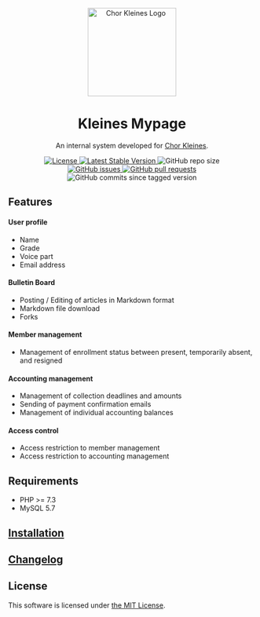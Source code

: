 <p align="center">
    <img width="180px" src="https://www.chorkleines.com/logo.png" align="center" alt="Chor Kleines Logo"></img>
    <h1 align="center">Kleines Mypage</h1>
    <p align="center">An internal system developed for <a href="https://chorkleines.com" target="_blank">Chor Kleines</a>.</p>
    <p align="center">
        <a href="https://github.com/nozomu-y/kleines-mypage/blob/master/LICENSE">
            <img src="https://img.shields.io/github/license/nozomu-y/kleines-mypage" alt="License"></img>
        </a>
        <a href="https://github.com/nozomu-y/kleines-mypage/releases">
            <img src="https://img.shields.io/github/v/release/nozomu-y/kleines-mypage" alt="Latest Stable Version"></img>
        </a>
        <img src="https://img.shields.io/github/repo-size/nozomu-y/kleines-mypage" alt="GitHub repo size"></img>
        <br>
        <a href="https://github.com/nozomu-y/kleines-mypage/issues">
            <img src="https://img.shields.io/github/issues/nozomu-y/kleines-mypage?color=4e73df" alt="GitHub issues"></img>
        </a>
        <a href="https://github.com/nozomu-y/kleines-mypage/pulls">
            <img src="https://img.shields.io/github/issues-pr/nozomu-y/kleines-mypage?color=4e73df" alt="GitHub pull requests"></img>
        </a>
        <img src="https://img.shields.io/github/commits-since/nozomu-y/kleines-mypage/latest/master" alt="GitHub commits since tagged version"></img>
    </p>
</p>

## Features
#### User profile
* Name
* Grade
* Voice part
* Email address

#### Bulletin Board
* Posting / Editing of articles in Markdown format
* Markdown file download
* Forks

#### Member management
* Management of enrollment status between present, temporarily absent, and resigned

#### Accounting management
* Management of collection deadlines and amounts
* Sending of payment confirmation emails 
* Management of individual accounting balances

#### Access control
* Access restriction to member management 
* Access restriction to accounting management


## Requirements 
* PHP >= 7.3
* MySQL 5.7

## [Installation]

## [Changelog]

## License
This software is licensed under [the MIT License](https://github.com/nozomu-y/kleines-mypage/blob/master/LICENSE). 

[Installation]: https://github.com/nozomu-y/kleines-mypage/blob/master/INSTALLATION.md
[Changelog]: https://github.com/nozomu-y/kleines-mypage/blob/master/CHANGELOG.md
